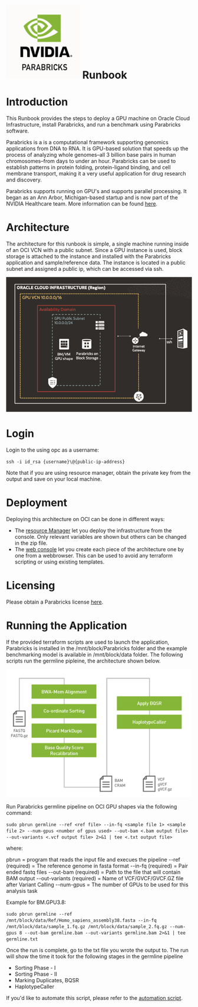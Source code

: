 # <img src="https://github.com/oci-hpc/oci-hpc-runbook-parabricks/blob/main/images/Parabricks%20Logo.png" width="200" height="200"> Runbook

# Introduction
This Runbook provides the steps to deploy a GPU machine on Oracle Cloud Infrastructure, install Parabricks, and run a benchmark using Parabricks software.

Parabricks is a is a computational framework supporting genomics applications from DNA to RNA. It is GPU-based solution that speeds up the process of analyzing whole genomes–all 3 billion base pairs in human chromosomes–from days to under an hour. Parabricks can be used to establish patterns in protein folding, protein-ligand binding, and cell membrane transport, making it a very useful application for drug research and discovery.

Parabricks supports running on GPU's and supports parallel processing. It began as an Ann Arbor, Michigan-based startup and is now part of the NVIDIA Healthcare team. More information can be found [here](https://www.nvidia.com/en-us/healthcare/clara-parabricks/). 

# Architecture
The architecture for this runbook is simple, a single machine running inside of an OCI VCN with a public subnet.
Since a GPU instance is used, block storage is attached to the instance and installed with the Parabricks application and sample/reference data. The instance is located in a public subnet and assigned a public ip, which can be accessed via ssh. 

![](https://github.com/oci-hpc/oci-hpc-runbook-parabricks/blob/main/images/OCI%20Architecture.png)

# Login
Login to the using opc as a username:

   `ssh -i id_rsa {username}\@{public-ip-address}`
   
Note that if you are using resource manager, obtain the private key from the output and save on your local machine.

# Deployment
Deploying this architecture on OCI can be done in different ways:
* The [resource Manager](https://github.com/oci-hpc/oci-hpc-runbook-parabricks/blob/main/Documentation/ResourceManager.md#deployment-through-resource-manager) let you deploy the infrastructure from the console. Only relevant variables are shown but others can be changed in the zip file. 
* The [web console](https://github.com/oci-hpc/oci-hpc-runbook-parabricks/blob/main/Documentation/ManualDeployment.md#deployment-via-web-console) let you create each piece of the architecture one by one from a webbrowser. This can be used to avoid any terraform scripting or using existing templates. 

# Licensing
Please obtain a Parabricks license [here](https://developer.nvidia.com/clara-parabricks). 

# Running the Application
If the provided terraform scripts are used to launch the application, Parabricks is installed in the /mnt/block/Parabricks folder and the example benchmarking model is available in /mnt/block/data folder. The following scripts run the germline pipleine, the architecture shown below. 

![](https://github.com/oci-hpc/oci-hpc-runbook-parabricks/blob/main/images/Germline%20Pipeline%20Architecture.png)

Run Parabricks germline pipeline on OCI GPU shapes via the following command:

`sudo pbrun germline --ref <ref file> --in-fq <sample file 1> <sample file 2> --num-gpus <number of gpus used> --out-bam <.bam output file> --out-variants <.vcf output file> 2>&1 | tee <.txt output file>`

where:

pbrun = program that reads the input file and execues the pipeline
--ref (required) = The reference genome in fasta format
--in-fq (required) = Pair ended fastq files
--out-bam (required) = Path to the file that will contain BAM output
--out-variants (required) = Name of VCF/GVCF/GVCF.GZ file after Variant Calling
--num-gpus = The number of GPUs to be used for this analysis task

Example for BM.GPU3.8:

`sudo pbrun germline --ref /mnt/block/data/Ref/Homo_sapiens_assembly38.fasta --in-fq /mnt/block/data/sample_1.fq.gz /mnt/block/data/sample_2.fq.gz --num-gpus 8 --out-bam germline.bam --out-variants germline.bam 2>&1 | tee germline.txt`

Once the run is complete, go to the txt file you wrote the output to. The run will show the time it took for the following stages in the germline pipeline 
- Sorting Phase - I
- Sorting Phase - II 
- Marking Duplicates, BQSR 
- HaplotypeCaller

If you'd like to automate this script, please refer to the [automation script](https://github.com/oci-hpc/oci-hpc-runbook-parabricks/blob/main/Resources/germline_automation.sh). 


